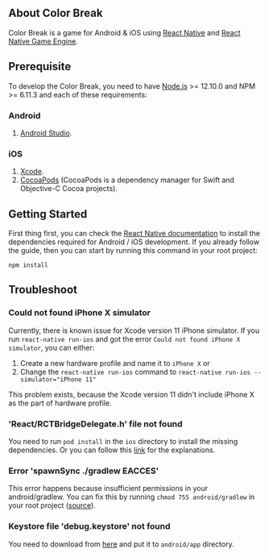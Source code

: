 ## About Color Break

Color Break is a game for Android & iOS using [React Native](https://facebook.github.io/react-native) and [React Native Game Engine](https://github.com/bberak/react-native-game-engine).

## Prerequisite

To develop the Color Break, you need to have [Node.js](https://nodejs.org) >= 12.10.0 and NPM >= 6.11.3 and each of these requirements:

### Android

1. [Android Studio](https://developer.android.com/studio).

### iOS

1. [Xcode](https://developer.apple.com/xcode).
2. [CocoaPods](https://cocoapods.org) (CocoaPods is a dependency manager for Swift and Objective-C Cocoa projects).

## Getting Started

First thing first, you can check the [React Native documentation](https://facebook.github.io/react-native/docs/getting-started) to install the dependencies required for Android / iOS development. If you already follow the guide, then you can start by running this command in your root project:

    npm install

## Troubleshoot

### Could not found iPhone X simulator

Currently, there is known issue for Xcode version 11 iPhone simulator. If you run `react-native run-ios` and got the error `Could not found iPhone X simulator`, you can either:

1. Create a new hardware profile and name it to `iPhone X` or
2. Change the `react-native run-ios` command to `react-native run-ios --simulator="iPhone 11"`

This problem exists, because the Xcode version 11 didn't include iPhone X as the part of hardware profile.

### 'React/RCTBridgeDelegate.h' file not found

You need to run `pod install` in the `ios` directory to install the missing dependencies. Or you can follow this [link](https://github.com/facebook/react-native/issues/25758) for the explanations.

### Error 'spawnSync ./gradlew EACCES'

This error happens because insufficient permissions in your android/gradlew. You can fix this by running `chmod 755 android/gradlew` in your root project ([source](https://stackoverflow.com/questions/54541734/spawnsync-gradlew-eacces-error-when-running-react-native-project-on-emulator-u)).

### Keystore file 'debug.keystore' not found

You need to download from [here](https://raw.githubusercontent.com/facebook/react-native/master/template/android/app/debug.keystore) and put it to `android/app` directory.

